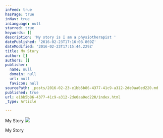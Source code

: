 ```yaml
---
inFeed: true
hasPage: true
inNav: true
inLanguage: null
starred: true
keywords: []
description: 'My story is I am a physiotherapist '
datePublished: '2016-02-23T17:16:03.869Z'
dateModified: '2016-02-23T17:15:44.229Z'
title: My Story
author: []
authors: []
publisher:
  name: null
  domain: null
  url: null
  favicon: null
sourcePath: _posts/2016-02-23-e1bb5b86-4377-41c9-a312-2de0aa0ed220.md
published: true
url: e1bb5b86-4377-41c9-a312-2de0aa0ed220/index.html
_type: Article

---
```

My Story
![](https://s3-us-west-2.amazonaws.com/the-grid-img/p/d22b1b3aad4ed5683724d4b12967027dd216b53b.jpg)

My Story